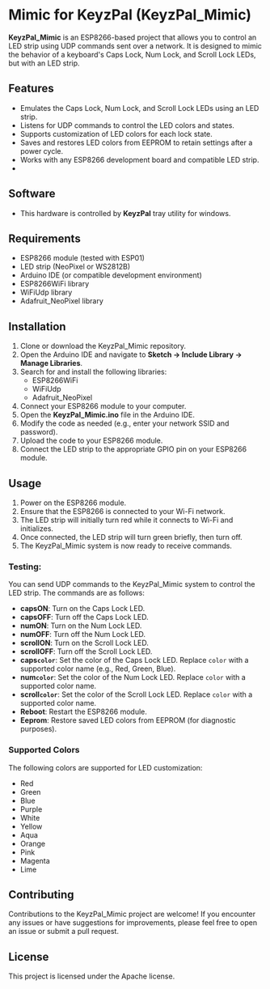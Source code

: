 # Mimic for KeyzPal (KeyzPal_Mimic)

**KeyzPal_Mimic** is an ESP8266-based project that allows you to control an LED strip using UDP commands sent over a network. It is designed to mimic the behavior of a keyboard's Caps Lock, Num Lock, and Scroll Lock LEDs, but with an LED strip.

## Features

-   Emulates the Caps Lock, Num Lock, and Scroll Lock LEDs using an LED strip.
-   Listens for UDP commands to control the LED colors and states.
-   Supports customization of LED colors for each lock state.
-   Saves and restores LED colors from EEPROM to retain settings after a power cycle.
-   Works with any ESP8266 development board and compatible LED strip.
- 
## Software

-   This hardware is controlled by **KeyzPal** tray utility for windows.

## Requirements

-   ESP8266 module (tested with ESP01)
-   LED strip (NeoPixel or WS2812B)
-   Arduino IDE (or compatible development environment)
-   ESP8266WiFi library
-   WiFiUdp library
-   Adafruit_NeoPixel library

## Installation

1.  Clone or download the KeyzPal_Mimic repository.
2.  Open the Arduino IDE and navigate to **Sketch -> Include Library -> Manage Libraries**.
3.  Search for and install the following libraries:
    -   ESP8266WiFi
    -   WiFiUdp
    -   Adafruit_NeoPixel
4.  Connect your ESP8266 module to your computer.
5.  Open the **KeyzPal_Mimic.ino** file in the Arduino IDE.
6.  Modify the code as needed (e.g., enter your network SSID and password).
7.  Upload the code to your ESP8266 module.
8.  Connect the LED strip to the appropriate GPIO pin on your ESP8266 module.

## Usage

1.  Power on the ESP8266 module.
2.  Ensure that the ESP8266 is connected to your Wi-Fi network.
3.  The LED strip will initially turn red while it connects to Wi-Fi and initializes.
4.  Once connected, the LED strip will turn green briefly, then turn off.
5.  The KeyzPal_Mimic system is now ready to receive commands.

### Testing:

You can send UDP commands to the KeyzPal_Mimic system to control the LED strip. The commands are as follows:

-   **capsON**: Turn on the Caps Lock LED.
-   **capsOFF**: Turn off the Caps Lock LED.
-   **numON**: Turn on the Num Lock LED.
-   **numOFF**: Turn off the Num Lock LED.
-   **scrollON**: Turn on the Scroll Lock LED.
-   **scrollOFF**: Turn off the Scroll Lock LED.
-   **caps`color`**: Set the color of the Caps Lock LED. Replace `color` with a supported color name (e.g., Red, Green, Blue).
-   **num`color`**: Set the color of the Num Lock LED. Replace `color` with a supported color name.
-   **scroll`color`**: Set the color of the Scroll Lock LED. Replace `color` with a supported color name.
-   **Reboot**: Restart the ESP8266 module.
-   **Eeprom**: Restore saved LED colors from EEPROM (for diagnostic purposes).

### Supported Colors

The following colors are supported for LED customization:

-   Red
-   Green
-   Blue
-   Purple
-   White
-   Yellow
-   Aqua
-   Orange
-   Pink
-   Magenta
-   Lime

## Contributing

Contributions to the KeyzPal_Mimic project are welcome! If you encounter any issues or have suggestions for improvements, please feel free to open an issue or submit a pull request.

## License

This project is licensed under the Apache license.
